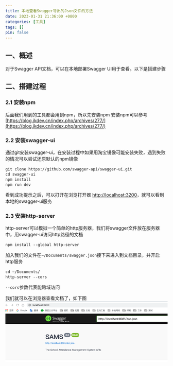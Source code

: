 ```yaml
---
title: 本地查看Swagger导出的Json文件的方法
date: 2023-01-31 21:36:00 +0800
categories: [工具]
tags: []
pin: false
---
```


## 一、概述

对于Swagger API文档，可以在本地部署Swagger UI用于查看。以下是搭建步骤

## 二、搭建过程

### 2.1 安装npm

后面我们用到的工具都会用到npm，所以先安装npm
安装npm可以参考[https://blog.jkdev.cn/index.php/archives/277/](https://blog.jkdev.cn/index.php/archives/277/)

### 2.2 安装swagger-ui

通过git安装swagger-ui，在安装过程中如果用淘宝镜像可能安装失败，遇到失败的情况可以尝试还原默认的npm镜像

```shell
git clone https://github.com/swagger-api/swagger-ui.git
cd swagger-ui
npm install
npm run dev
```

看到成功提示之后，可以打开在浏览打开器 <http://localhost:3200>，就可以看到本地的swagger-ui服务

### 2.3 安装http-server

http-server可以模拟一个简单的http服务器，我们将swagger文件放在服务器中，用swagger-ui访问http路径的文档

```shell
npm install --global http-server
```

加入我们的文件在`~/Documents/swagger.json`接下来进入到文档目录，并开启http服务

```shell
cd ~/Documents/
http-server --cors
```

`--cors`参数代表能跨域访问

我们就可以在浏览器查看文档了，如下图
![截屏2021-04-07 下午3.31.36.png](/img/tools/13-01.png)
